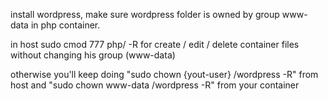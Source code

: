 install wordpress, make sure wordpress folder is owned by group www-data in php container.

in host sudo cmod 777 php/ -R for create / edit / delete container files without changing his group (www-data)

otherwise you'll keep doing "sudo chown {yout-user} /wordpress -R" from host
and "sudo chown www-data /wordpress -R" from your container
